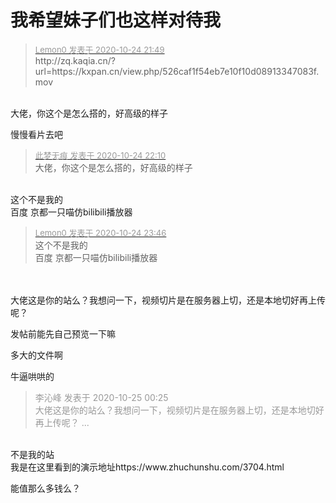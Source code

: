 # 我希望妹子们也这样对待我


<div class="quote"><blockquote><font size="2"><a href="https://www.hostloc.com/forum.php?mod=redirect&amp;goto=findpost&amp;pid=9347850&amp;ptid=758114" target="_blank"><font color="#999999">Lemon0 发表于 2020-10-24 21:49</font></a></font><br />
http://zq.kaqia.cn/?url=https://kxpan.cn/view.php/526caf1f54eb7e10f10d08913347083f.mov</blockquote></div><br />
大佬，你这个是怎么搭的，好高级的样子

慢慢看片去吧

<div class="quote"><blockquote><font size="2"><a href="https://www.hostloc.com/forum.php?mod=redirect&amp;goto=findpost&amp;pid=9347950&amp;ptid=758114" target="_blank"><font color="#999999">此梦无痕 发表于 2020-10-24 22:10</font></a></font><br />
大佬，你这个是怎么搭的，好高级的样子</blockquote></div><br />
这个不是我的<br />
百度 京都一只喵仿bilibili播放器

<div class="quote"><blockquote><font size="2"><a href="https://www.hostloc.com/forum.php?mod=redirect&amp;goto=findpost&amp;pid=9348258&amp;ptid=758114" target="_blank"><font color="#999999">Lemon0 发表于 2020-10-24 23:46</font></a></font><br />
这个不是我的<br />
百度 京都一只喵仿bilibili播放器</blockquote></div><br />
<br />
大佬这是你的站么？我想问一下，视频切片是在服务器上切，还是本地切好再上传呢？

发帖前能先自己预览一下嘛

多大的文件啊

牛逼哄哄的

<div class="quote"><blockquote><font color="#999999">李沁峰 发表于 2020-10-25 00:25</font><br />
<font color="#999999">大佬这是你的站么？我想问一下，视频切片是在服务器上切，还是本地切好再上传呢？ ...</font></blockquote></div><br />
不是我的站<br />
我是在这里看到的演示地址https://www.zhuchunshu.com/3704.html

能值那么多钱么？<img id="aimg_r9gmg" onclick="zoom(this, this.src, 0, 0, 0)" class="zoom" src="https://cdn.jsdelivr.net/gh/hishis/forum-master/public/images/patch.gif" onmouseover="img_onmouseoverfunc(this)" onload="thumbImg(this)" border="0" alt="" />
